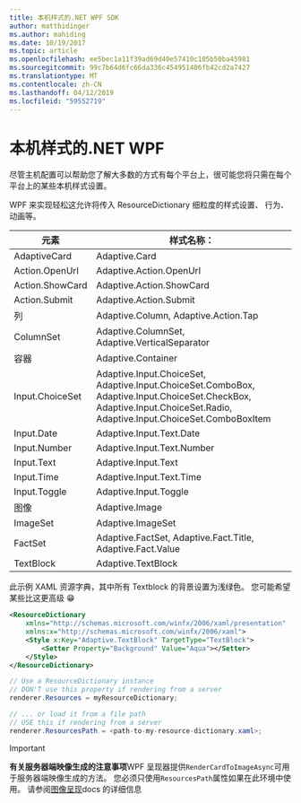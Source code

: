 ```yaml
---
title: 本机样式的.NET WPF SDK
author: matthidinger
ms.author: mahiding
ms.date: 10/19/2017
ms.topic: article
ms.openlocfilehash: ee5bec1a11f39ad69d40e57410c105b50ba45981
ms.sourcegitcommit: 99c7b64d6fc66da336c454951406fb42cd2a7427
ms.translationtype: MT
ms.contentlocale: zh-CN
ms.lasthandoff: 04/12/2019
ms.locfileid: "59552719"
---
```

# <a name="native-styling---net-wpf"></a>本机样式的.NET WPF

尽管主机配置可以帮助您了解大多数的方式有每个平台上，很可能您将只需在每个平台上的某些本机样式设置。 

WPF 来实现轻松这允许将传入 ResourceDictionary 细粒度的样式设置、 行为、 动画等。

| 元素 | 样式名称： |
|---|---|
| AdaptiveCard | Adaptive.Card| 
| Action.OpenUrl  | Adaptive.Action.OpenUrl  |
| Action.ShowCard | Adaptive.Action.ShowCard |
| Action.Submit  | Adaptive.Action.Submit  |
| 列 | Adaptive.Column, Adaptive.Action.Tap |
| ColumnSet | Adaptive.ColumnSet, Adaptive.VerticalSeparator |
| 容器 | Adaptive.Container|
| Input.ChoiceSet | Adaptive.Input.ChoiceSet,  Adaptive.Input.ChoiceSet.ComboBox, Adaptive.Input.ChoiceSet.CheckBox,  Adaptive.Input.ChoiceSet.Radio,  Adaptive.Input.ChoiceSet.ComboBoxItem |
| Input.Date | Adaptive.Input.Text.Date
| Input.Number | Adaptive.Input.Text.Number |
| Input.Text | Adaptive.Input.Text |
| Input.Time | Adaptive.Input.Text.Time |
| Input.Toggle| Adaptive.Input.Toggle|
| 图像  | Adaptive.Image |
| ImageSet  | Adaptive.ImageSet |
| FactSet | Adaptive.FactSet, Adaptive.Fact.Title, Adaptive.Fact.Value |
| TextBlock  | Adaptive.TextBlock |

此示例 XAML 资源字典，其中所有 Textblock 的背景设置为浅绿色。 您可能希望某些比这更高级 😁

```xml
<ResourceDictionary
    xmlns="http://schemas.microsoft.com/winfx/2006/xaml/presentation" 
    xmlns:x="http://schemas.microsoft.com/winfx/2006/xaml">
    <Style x:Key="Adaptive.TextBlock" TargetType="TextBlock">
        <Setter Property="Background" Value="Aqua"></Setter>
    </Style>
</ResourceDictionary>
```
```csharp
// Use a ResourceDictionary instance
// DON'T use this property if rendering from a server
renderer.Resources = myResourceDictionary;

// ... or load it from a file path
// USE this if rendering from a server
renderer.ResourcesPath = <path-to-my-resource-dictionary.xaml>;
```

> [!IMPORTANT]
> **有关服务器端映像生成的注意事项**WPF 呈现器提供`RenderCardToImageAsync`可用于服务器端映像生成的方法。 您必须只使用`ResourcesPath`属性如果在此环境中使用。 请参阅[图像呈现](../net-image/getting-started.md)docs 的详细信息